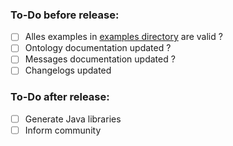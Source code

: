 ### To-Do before release:

* [ ] Alles examples in [examples directory](../../../examples) are valid ?
* [ ] Ontology documentation updated ?
* [ ] Messages documentation updated ?
* [ ] Changelogs updated

### To-Do after release:
* [ ] Generate Java libraries
* [ ] Inform community
